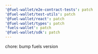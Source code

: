 ```yaml
---
'@fuel-wallet/e2e-contract-tests': patch
'@fuel-wallet/test-utils': patch
'@fuel-wallet/react': patch
'@fuel-wallet/types': patch
'fuels-wallet': patch
'@fuel-wallet/sdk': patch
---
```


chore: bump fuels version
